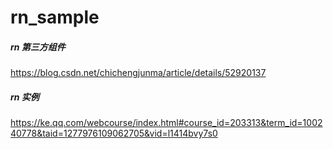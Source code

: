 # rn_sample
##### rn 第三方组件
https://blog.csdn.net/chichengjunma/article/details/52920137
##### rn 实例
https://ke.qq.com/webcourse/index.html#course_id=203313&term_id=100240778&taid=1277976109062705&vid=l1414bvy7s0
